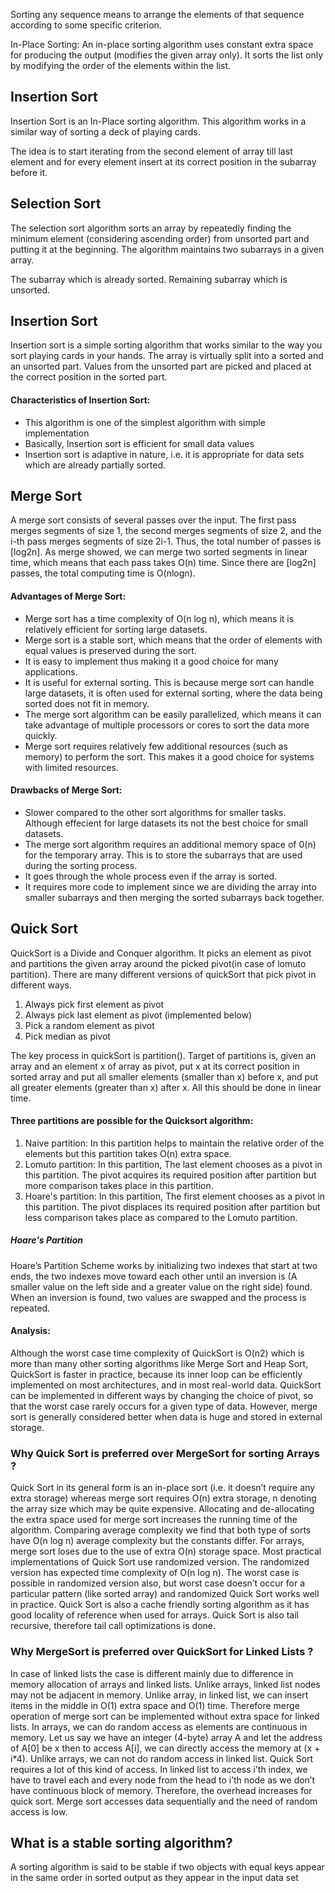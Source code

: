 Sorting any sequence means to arrange the elements of that sequence according to some specific criterion.

In-Place Sorting: An in-place sorting algorithm uses constant extra space for producing the output (modifies the given array only). It sorts the list only by modifying the order of the elements within the list. 

## Insertion Sort
Insertion Sort is an In-Place sorting algorithm. This algorithm works in a similar way of sorting a deck of playing cards. 

The idea is to start iterating from the second element of array till last element and for every element insert at its correct position in the subarray before it. 

## Selection Sort
The selection sort algorithm sorts an array by repeatedly finding the minimum element (considering ascending order) from unsorted part and putting it at the beginning. The algorithm maintains two subarrays in a given array.

The subarray which is already sorted. 
Remaining subarray which is unsorted.

## Insertion Sort
Insertion sort is a simple sorting algorithm that works similar to the way you sort playing cards in your hands. The array is virtually split into a sorted and an unsorted part. Values from the unsorted part are picked and placed at the correct position in the sorted part.

#### Characteristics of Insertion Sort:
* This algorithm is one of the simplest algorithm with simple implementation
* Basically, Insertion sort is efficient for small data values
* Insertion sort is adaptive in nature, i.e. it is appropriate for data sets which are already partially sorted.

## Merge Sort
A merge sort consists of several passes over the input. The first pass merges segments of size 1, the second merges segments of size 2, and the i-th pass merges segments of size 2i-1. Thus, the total number of passes is [log2n]. As merge showed, we can merge two sorted segments in linear time, which means that each pass takes O(n) time. Since there are [log2n] passes, the total computing time is O(nlogn).

#### Advantages of Merge Sort:
* Merge sort has a time complexity of O(n log n), which means it is relatively efficient for sorting large datasets.
* Merge sort is a stable sort, which means that the order of elements with equal values is preserved during the sort.
* It is easy to implement thus making it a good choice for many applications.
* It is useful for external sorting. This is because merge sort can handle large datasets, it is often used for external sorting, where the data being sorted does not fit in memory.
* The merge sort algorithm can be easily parallelized, which means it can take advantage of multiple processors or cores to sort the data more quickly.
* Merge sort requires relatively few additional resources (such as memory) to perform the sort. This makes it a good choice for systems with limited resources.

#### Drawbacks of Merge Sort:
* Slower compared to the other sort algorithms for smaller tasks. Although effecient for large datasets its not the best choice for small datasets.
* The merge sort algorithm requires an additional memory space of 0(n) for the temporary array. This is to store the subarrays that are used during the sorting process.
* It goes through the whole process even if the array is sorted.
* It requires more code to implement since we are dividing the array into smaller subarrays and then merging the sorted subarrays back together.

## Quick Sort
QuickSort is a Divide and Conquer algorithm. It picks an element as pivot and partitions the given array around the picked pivot(in case of lomuto partition). There are many different versions of quickSort that pick pivot in different ways. 
 
1. Always pick first element as pivot
2. Always pick last element as pivot (implemented below)
3. Pick a random element as pivot
4. Pick median as pivot

The key process in quickSort is partition(). Target of partitions is, given an array and an element x of array as pivot, put x at its correct position in sorted array and put all smaller elements (smaller than x) before x, and put all greater elements (greater than x) after x. All this should be done in linear time.

#### Three partitions are possible for the Quicksort algorithm:

1. Naive partition: In this partition helps to maintain the relative order of the elements but this partition takes O(n) extra space.
2. Lomuto partition: In this partition, The last element chooses as a pivot in this partition. The pivot acquires its required position after partition but more comparison takes place in this partition.
3. Hoare's partition: In this partition, The first element chooses as a pivot in this partition. The pivot displaces its required position after partition but less comparison takes place as compared to the Lomuto partition.

##### Hoare's Partition 
Hoare’s Partition Scheme works by initializing two indexes that start at two ends, the two indexes move toward each other until an inversion is (A smaller value on the left side and a greater value on the right side) found. When an inversion is found, two values are swapped and the process is repeated.

#### Analysis:
Although the worst case time complexity of QuickSort is O(n2) which is more than many other sorting algorithms like Merge Sort and Heap Sort, QuickSort is faster in practice, because its inner loop can be efficiently implemented on most architectures, and in most real-world data. QuickSort can be implemented in different ways by changing the choice of pivot, so that the worst case rarely occurs for a given type of data. However, merge sort is generally considered better when data is huge and stored in external storage. 


### Why Quick Sort is preferred over MergeSort for sorting Arrays ?
Quick Sort in its general form is an in-place sort (i.e. it doesn’t require any extra storage) whereas merge sort requires O(n) extra storage, n denoting the array size which may be quite expensive. Allocating and de-allocating the extra space used for merge sort increases the running time of the algorithm. Comparing average complexity we find that both type of sorts have O(n log n) average complexity but the constants differ. For arrays, merge sort loses due to the use of extra O(n) storage space.
Most practical implementations of Quick Sort use randomized version. The randomized version has expected time complexity of O(n log n). The worst case is possible in randomized version also, but worst case doesn’t occur for a particular pattern (like sorted array) and randomized Quick Sort works well in practice.
Quick Sort is also a cache friendly sorting algorithm as it has good locality of reference when used for arrays.
Quick Sort is also tail recursive, therefore tail call optimizations is done.

### Why MergeSort is preferred over QuickSort for Linked Lists ? 
In case of linked lists the case is different mainly due to difference in memory allocation of arrays and linked lists. Unlike arrays, linked list nodes may not be adjacent in memory. Unlike array, in linked list, we can insert items in the middle in O(1) extra space and O(1) time. Therefore merge operation of merge sort can be implemented without extra space for linked lists.
In arrays, we can do random access as elements are continuous in memory. Let us say we have an integer (4-byte) array A and let the address of A[0] be x then to access A[i], we can directly access the memory at (x + i*4). Unlike arrays, we can not do random access in linked list. Quick Sort requires a lot of this kind of access. In linked list to access i’th index, we have to travel each and every node from the head to i’th node as we don’t have continuous block of memory. Therefore, the overhead increases for quick sort. Merge sort accesses data sequentially and the need of random access is low. 

## What is a stable sorting algorithm? 
A sorting algorithm is said to be stable if two objects with equal keys appear in the same order in sorted output as they appear in the input data set
